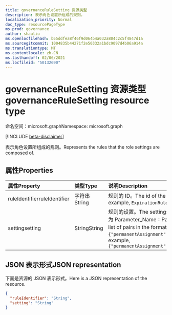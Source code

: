 ```yaml
---
title: governanceRuleSetting 资源类型
description: 表示角色设置所组成的规则。
localization_priority: Normal
doc_type: resourcePageType
ms.prod: governance
author: shauliu
ms.openlocfilehash: b55ddfea8f46f9d064b4a032a804c2c5f4847d1a
ms.sourcegitcommit: 1004835b44271f2e50332a1bdc9097d4b06a914a
ms.translationtype: MT
ms.contentlocale: zh-CN
ms.lasthandoff: 02/06/2021
ms.locfileid: "50132690"
---
```

# <a name="governancerulesetting-resource-type"></a><span data-ttu-id="056c7-103">governanceRuleSetting 资源类型</span><span class="sxs-lookup"><span data-stu-id="056c7-103">governanceRuleSetting resource type</span></span>

<span data-ttu-id="056c7-104">命名空间：microsoft.graph</span><span class="sxs-lookup"><span data-stu-id="056c7-104">Namespace: microsoft.graph</span></span>

[!INCLUDE [beta-disclaimer](../../includes/beta-disclaimer.md)]

<span data-ttu-id="056c7-105">表示角色设置所组成的规则。</span><span class="sxs-lookup"><span data-stu-id="056c7-105">Represents the rules that the role settings are composed of.</span></span>


## <a name="properties"></a><span data-ttu-id="056c7-106">属性</span><span class="sxs-lookup"><span data-stu-id="056c7-106">Properties</span></span>
|<span data-ttu-id="056c7-107">属性</span><span class="sxs-lookup"><span data-stu-id="056c7-107">Property</span></span>      | <span data-ttu-id="056c7-108">类型</span><span class="sxs-lookup"><span data-stu-id="056c7-108">Type</span></span>         |<span data-ttu-id="056c7-109">说明</span><span class="sxs-lookup"><span data-stu-id="056c7-109">Description</span></span>|
|:-------------|:-------------|:----------|
|<span data-ttu-id="056c7-110">ruleIdentifier</span><span class="sxs-lookup"><span data-stu-id="056c7-110">ruleIdentifier</span></span>|<span data-ttu-id="056c7-111">字符串</span><span class="sxs-lookup"><span data-stu-id="056c7-111">String</span></span>        |<span data-ttu-id="056c7-112">规则的 ID。</span><span class="sxs-lookup"><span data-stu-id="056c7-112">The id of the rule.</span></span> <span data-ttu-id="056c7-113">例如， ``ExpirationRule`` ``MfaRule`` 和 。</span><span class="sxs-lookup"><span data-stu-id="056c7-113">For example, ``ExpirationRule`` and ``MfaRule``.</span></span>|
|<span data-ttu-id="056c7-114">setting</span><span class="sxs-lookup"><span data-stu-id="056c7-114">setting</span></span>       |<span data-ttu-id="056c7-115">String</span><span class="sxs-lookup"><span data-stu-id="056c7-115">String</span></span>        |<span data-ttu-id="056c7-116">规则的设置。</span><span class="sxs-lookup"><span data-stu-id="056c7-116">The settings of the rule.</span></span> <span data-ttu-id="056c7-117">该值是 JSON 字符串，其对列表的格式为 Parameter_Name：Parameter_Value。</span><span class="sxs-lookup"><span data-stu-id="056c7-117">The value is a JSON string with a list of pairs in the format of Parameter_Name:Parameter_Value.</span></span> <span data-ttu-id="056c7-118">例如，`{"permanentAssignment":false,"maximumGrantPeriodInMinutes":129600}`</span><span class="sxs-lookup"><span data-stu-id="056c7-118">For example, `{"permanentAssignment":false,"maximumGrantPeriodInMinutes":129600}`</span></span>|

## <a name="json-representation"></a><span data-ttu-id="056c7-119">JSON 表示形式</span><span class="sxs-lookup"><span data-stu-id="056c7-119">JSON representation</span></span>

<span data-ttu-id="056c7-120">下面是资源的 JSON 表示形式。</span><span class="sxs-lookup"><span data-stu-id="056c7-120">Here is a JSON representation of the resource.</span></span>

<!-- {
  "blockType": "resource",
  "@odata.type": "microsoft.graph.governanceRuleSetting"
}-->


```json
{
  "ruleIdentifier": "String",
  "setting": "String"
}

```

<!-- uuid: 8fcb5dbc-d5aa-4681-8e31-b001d5168d79
2015-10-25 14:57:30 UTC -->
<!--
{
  "type": "#page.annotation",
  "description": "governanceRuleSetting",
  "keywords": "",
  "section": "documentation",
  "tocPath": "",
  "suppressions": []
}
-->


